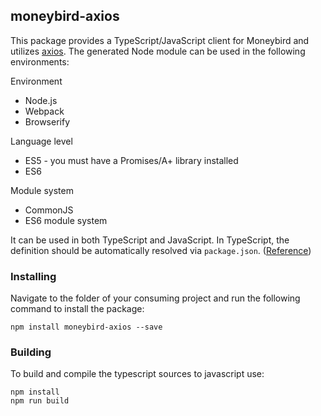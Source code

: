 ## moneybird-axios

This package provides a TypeScript/JavaScript client for Moneybird and utilizes [axios](https://github.com/axios/axios). The generated Node module can be used in the following environments:

Environment
* Node.js
* Webpack
* Browserify

Language level
* ES5 - you must have a Promises/A+ library installed
* ES6

Module system
* CommonJS
* ES6 module system

It can be used in both TypeScript and JavaScript. In TypeScript, the definition should be automatically resolved via `package.json`. ([Reference](http://www.typescriptlang.org/docs/handbook/typings-for-npm-packages.html))

### Installing

Navigate to the folder of your consuming project and run the following command to install the package:

```
npm install moneybird-axios --save
```

### Building

To build and compile the typescript sources to javascript use:
```
npm install
npm run build
```
